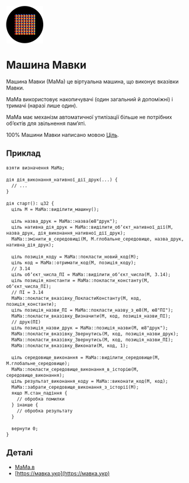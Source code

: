 <img src="./лого.svg" width="100" height="100" /> 

# Машина Мавки

Машина Мавки (МаМа) це віртуальна машина, що виконує вказівки Мавки.

МаМа використовує накопичувачі (один загальний й допоміжні) і тримачі (наразі лише один).

МаМа має механізм автоматичної утилізації більше не потрібних обʼєктів для звільнення памʼяті.

100% Машини Мавки написано мовою [Ціль](https://ціль.укр).

## Приклад

```ціль
взяти визначення МаМа;

дія дія_виконання_нативної_дії_друк(...) {
  // ...
}

дія старт(): ц32 {
  ціль М = МаМа::виділити_машину();
  
  ціль назва_друк = МаМа::назва(ю8"друк");
  ціль нативна_дія_друк = МаМа::виділити_обʼєкт_нативної_дії(М, назва_друк, дія_виконання_нативної_дії_друк);
  МаМа::змінити_в_середовищі(М, М.глобальне_середовище, назва_друк, нативна_дія_друк);

  ціль позиція_коду = МаМа::покласти_новий_код(М);
  ціль код = МаМа::отримати_код(М, позиція_коду);
  // 3.14
  ціль обʼєкт_числа_ПІ = МаМа::виділити_обʼєкт_числа(М, 3.14);
  ціль позиція_константи = МаМа::покласти_константу(М, обʼєкт_числа_ПІ);
  // ПІ = 3.14
  МаМа::покласти_вказівку_ПокластиКонстанту(М, код, позиція_константи);
  ціль позиція_назви_ПІ = МаМа::покласти_назву_з_ю8(М, ю8"ПІ");
  МаМа::покласти_вказівку_Визначити(М, код, позиція_назви_ПІ);
  // друк(ПІ)
  ціль позиція_назви_друк = МаМа::позиція_назви(М, ю8"друк");
  МаМа::покласти_вказівку_Звернутись(М, код, позиція_назви_друк);
  МаМа::покласти_вказівку_Звернутись(М, код, позиція_назви_ПІ);
  МаМа::покласти_вказівку_Виконати(М, код, 1);
  
  ціль середовище_виконання = МаМа::виділити_середовище(М, М.глобальне_середовище);
  МаМа::покласти_середовище_виконання_в_історію(М, середовище_виконання);
  ціль результат_виконання_коду = МаМа::виконати_код(М, код);
  МаМа::забрати_середовище_виконання_з_історії(М);
  якщо М.стан_падіння {
    // обробка помилки
  } інакше {
    // обробка результату
  }
  
  вернути 0;
}
```

## Деталі

- [МаМа.в](./МаМа.в)
- [https://мавка.укр](https://мавка.укр)